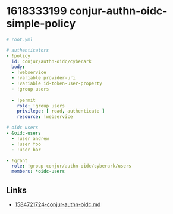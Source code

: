 # 1618333199 conjur-authn-oidc-simple-policy

```yaml
# root.yml

# authenticators
- !policy
  id: conjur/authn-oidc/cyberark
  body:
  - !webservice
  - !variable provider-uri
  - !variable id-token-user-property
  - !group users
 
  - !permit
    role: !group users
    privilege: [ read, authenticate ]
    resource: !webservice

# oidc users
- &oidc-users
  - !user andrew
  - !user foo
  - !user bar

- !grant
  role: !group conjur/authn-oidc/cyberark/users
  members: *oidc-users
```


## Links
- [1584721724-conjur-authn-oidc.md](1584721724-conjur-authn-oidc.md)
